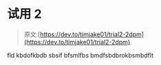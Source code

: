# 试用 2

> 原文:[https://dev.to/timjake01/trial2-2dpm](https://dev.to/timjake01/trial2-2dpm)

fld kbdofkbdb sbsif bfsmlfbs bmdfsbdbrokbsmbdflt
